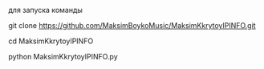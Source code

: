 
для запуска команды 

git clone https://github.com/MaksimBoykoMusic/MaksimKkrytoyIPINFO.git

cd MaksimKkrytoyIPINFO
 
python MaksimKkrytoyIPINFO.py
